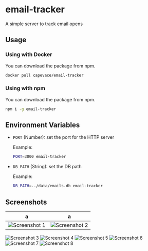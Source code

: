 # email-tracker

A simple server to track email opens

## Usage

### Using with Docker

You can download the package from npm.

```bash
docker pull capevace/email-tracker
```

### Using with npm

You can download the package from npm.

```bash
npm i -g email-tracker
```

## Environment Variables

-   `PORT` (Number): set the port for the HTTP server

    Example:

    ```bash
    PORT=3000 email-tracker
    ```

-   `DB_PATH` (String): set the DB path

    Example:

    ```bash
    DB_PATH=../data/emails.db email-tracker
    ```

## Screenshots

| a                                                     | a                                                     |
| ----------------------------------------------------- | ----------------------------------------------------- |
| ![Screenshot 1](docs/screenshots/email-tracker-1.png) | ![Screenshot 2](docs/screenshots/email-tracker-2.png) |

![Screenshot 3](docs/screenshots/email-tracker-3.png)
![Screenshot 4](docs/screenshots/email-tracker-4.png)
![Screenshot 5](docs/screenshots/email-tracker-5.png)
![Screenshot 6](docs/screenshots/email-tracker-6.png)
![Screenshot 7](docs/screenshots/email-tracker-7.png)
![Screenshot 8](docs/screenshots/email-tracker-8.png)
